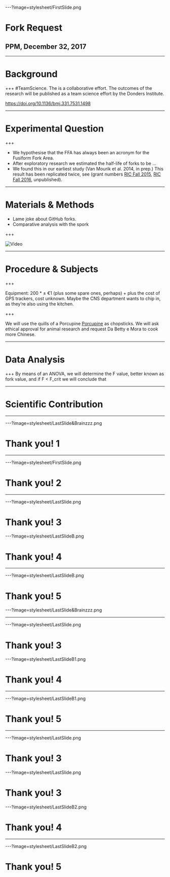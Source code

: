---?image=stylesheet/FirstSlide.png
# Fork Request 
## PPM, December 32, 2017

---

# Background

+++
#TeamScience. The is a collaborative effort. The outcomes of the research will be published as a team science effort by the Donders Institute.

https://doi.org/10.1136/bmj.331.7531.1498

---

# Experimental Question
+++
- We hypothesise that the FFA has always been an acronym for the Fusiform Fork Area.
- After exploratory research we estimated the half-life of forks to be ...
 - We found this in our earliest study (Van Mourik et al. 2014, in prep.) This result has been replicated twice,
 see (grant numbers [RIC Fall 2015](https://docs.google.com/document/d/15jg1YHpHG_-xchWnq9zHXQoU33K2eqEI97rbhe0TdVI), [RIC Fall 2016](https://docs.google.com/document/d/1JwDWR4ktyRerZ78i_v9WBSoHi2pvvsan2ejlBvIaXpU), unpublished).

---

# Materials & Methods
- Lame joke about GitHub forks.
- Comparative analysis with the spork

+++

![Video](https://www.youtube.com/embed/MaGSG7Lselk?start=6)

---

# Procedure & Subjects

+++

Equipment: 200 * ± €1 (plus some spare ones, perhaps) + plus the cost of GPS trackers, cost unknown. Maybe the CNS department wants to chip in, as they’re also using the kitchen.

+++

We will use the quills of a Porcupine [Porcupine](https://timvanmourik.github.io/Porcupine) as chopsticks. We will ask ethical approval for animal research and request Da Betty e Mora to cook more Chinese.

---

# Data Analysis

+++
By means of an ANOVA, we will determine the F value, better known as fork value, and if F < F_crit we will conclude that 

---

# Scientific Contribution

---

---?image=stylesheet/LastSlide&Brainzzz.png
# Thank you!  1

--- 

---?image=stylesheet/FirstSlide.png
# Thank you!  2

---


---?image=stylesheet/LastSlide.png
# Thank you!  3
---?image=stylesheet/LastSlideB.png
# Thank you!  4

---
---?image=stylesheet/LastSlideB.png
# Thank you!  5
---?image=stylesheet/LastSlide&Brainzzz.png



---


---?image=stylesheet/LastSlide.png
# Thank you!  3
---?image=stylesheet/LastSlideB1.png
# Thank you!  4

---
---?image=stylesheet/LastSlideB1.png
# Thank you!  5
---


---?image=stylesheet/LastSlide.png
# Thank you!  3

---?image=stylesheet/LastSlide.png
# Thank you!  3
---?image=stylesheet/LastSlideB2.png
# Thank you!  4

---
---?image=stylesheet/LastSlideB2.png
# Thank you!  5

